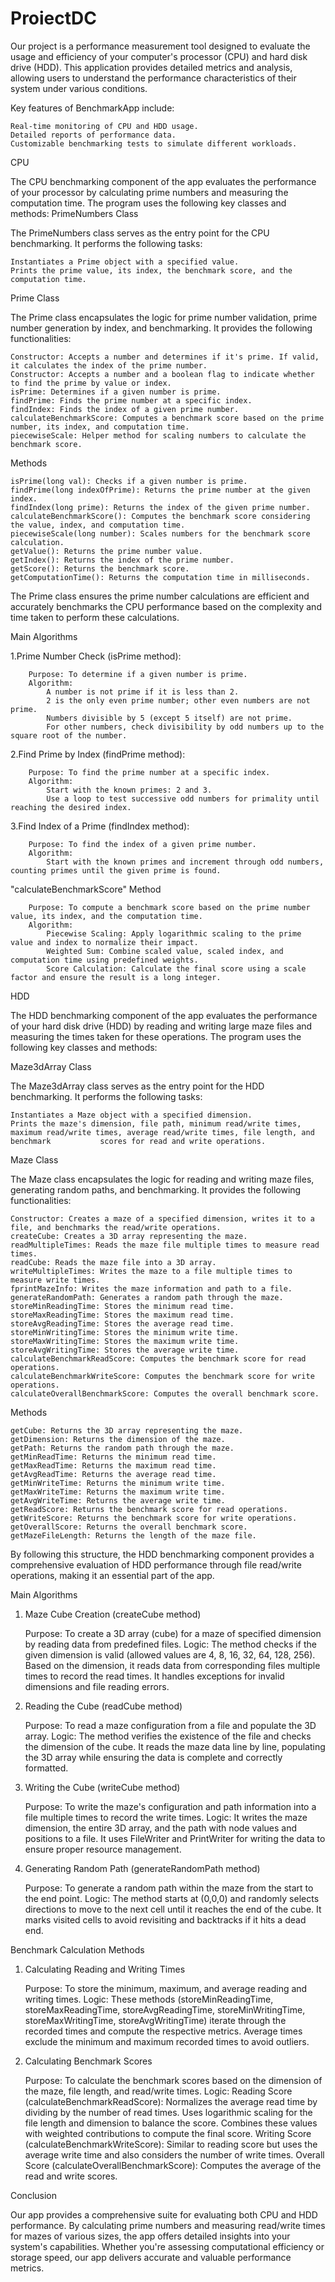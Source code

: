 # ProiectDC

  Our project is a performance measurement tool designed to evaluate the usage and efficiency of your computer's processor (CPU) and hard disk drive (HDD). This application provides detailed metrics and analysis, allowing users to understand the performance characteristics of their system under various conditions.

Key features of BenchmarkApp include:

    Real-time monitoring of CPU and HDD usage.
    Detailed reports of performance data.
    Customizable benchmarking tests to simulate different workloads.

CPU

The CPU benchmarking component of the app evaluates the performance of your processor by calculating prime numbers and measuring the computation time. The program uses the following key classes and methods:
PrimeNumbers Class

The PrimeNumbers class serves as the entry point for the CPU benchmarking. It performs the following tasks:

    Instantiates a Prime object with a specified value.
    Prints the prime value, its index, the benchmark score, and the computation time.

Prime Class

The Prime class encapsulates the logic for prime number validation, prime number generation by index, and benchmarking. It provides the following functionalities:

    Constructor: Accepts a number and determines if it's prime. If valid, it calculates the index of the prime number.
    Constructor: Accepts a number and a boolean flag to indicate whether to find the prime by value or index.
    isPrime: Determines if a given number is prime.
    findPrime: Finds the prime number at a specific index.
    findIndex: Finds the index of a given prime number.
    calculateBenchmarkScore: Computes a benchmark score based on the prime number, its index, and computation time.
    piecewiseScale: Helper method for scaling numbers to calculate the benchmark score.

Methods

    isPrime(long val): Checks if a given number is prime.
    findPrime(long indexOfPrime): Returns the prime number at the given index.
    findIndex(long prime): Returns the index of the given prime number.
    calculateBenchmarkScore(): Computes the benchmark score considering the value, index, and computation time.
    piecewiseScale(long number): Scales numbers for the benchmark score calculation.
    getValue(): Returns the prime number value.
    getIndex(): Returns the index of the prime number.
    getScore(): Returns the benchmark score.
    getComputationTime(): Returns the computation time in milliseconds.

The Prime class ensures the prime number calculations are efficient and accurately benchmarks the CPU performance based on the complexity and time taken to perform these calculations.

Main Algorithms

  1.Prime Number Check (isPrime method):
  
        Purpose: To determine if a given number is prime.
        Algorithm:
            A number is not prime if it is less than 2.
            2 is the only even prime number; other even numbers are not prime.
            Numbers divisible by 5 (except 5 itself) are not prime.
            For other numbers, check divisibility by odd numbers up to the square root of the number.

  2.Find Prime by Index (findPrime method):
  
        Purpose: To find the prime number at a specific index.
        Algorithm:
            Start with the known primes: 2 and 3.
            Use a loop to test successive odd numbers for primality until reaching the desired index.

  3.Find Index of a Prime (findIndex method):
  
        Purpose: To find the index of a given prime number.
        Algorithm:
            Start with the known primes and increment through odd numbers, counting primes until the given prime is found.

  "calculateBenchmarkScore" Method
  
        Purpose: To compute a benchmark score based on the prime number value, its index, and the computation time.
        Algorithm:
            Piecewise Scaling: Apply logarithmic scaling to the prime value and index to normalize their impact.
            Weighted Sum: Combine scaled value, scaled index, and computation time using predefined weights.
            Score Calculation: Calculate the final score using a scale factor and ensure the result is a long integer.

HDD

The HDD benchmarking component of the app evaluates the performance of your hard disk drive (HDD) by reading and writing large maze files and measuring the times taken for these operations. The program uses the following key classes and methods:

Maze3dArray Class

The Maze3dArray class serves as the entry point for the HDD benchmarking. It performs the following tasks:

    Instantiates a Maze object with a specified dimension.
    Prints the maze's dimension, file path, minimum read/write times, maximum read/write times, average read/write times, file length, and benchmark           scores for read and write operations.

Maze Class

The Maze class encapsulates the logic for reading and writing maze files, generating random paths, and benchmarking. It provides the following functionalities:

    Constructor: Creates a maze of a specified dimension, writes it to a file, and benchmarks the read/write operations.
    createCube: Creates a 3D array representing the maze.
    readMultipleTimes: Reads the maze file multiple times to measure read times.
    readCube: Reads the maze file into a 3D array.
    writeMultipleTimes: Writes the maze to a file multiple times to measure write times.
    fprintMazeInfo: Writes the maze information and path to a file.
    generateRandomPath: Generates a random path through the maze.
    storeMinReadingTime: Stores the minimum read time.
    storeMaxReadingTime: Stores the maximum read time.
    storeAvgReadingTime: Stores the average read time.
    storeMinWritingTime: Stores the minimum write time.
    storeMaxWritingTime: Stores the maximum write time.
    storeAvgWritingTime: Stores the average write time.
    calculateBenchmarkReadScore: Computes the benchmark score for read operations.
    calculateBenchmarkWriteScore: Computes the benchmark score for write operations.
    calculateOverallBenchmarkScore: Computes the overall benchmark score.

Methods

    getCube: Returns the 3D array representing the maze.
    getDimension: Returns the dimension of the maze.
    getPath: Returns the random path through the maze.
    getMinReadTime: Returns the minimum read time.
    getMaxReadTime: Returns the maximum read time.
    getAvgReadTime: Returns the average read time.
    getMinWriteTime: Returns the minimum write time.
    getMaxWriteTime: Returns the maximum write time.
    getAvgWriteTime: Returns the average write time.
    getReadScore: Returns the benchmark score for read operations.
    getWriteScore: Returns the benchmark score for write operations.
    getOverallScore: Returns the overall benchmark score.
    getMazeFileLength: Returns the length of the maze file.

By following this structure, the HDD benchmarking component provides a comprehensive evaluation of HDD performance through file read/write operations, making it an essential part of the app.

Main Algorithms
1. Maze Cube Creation (createCube method)

    Purpose: To create a 3D array (cube) for a maze of specified dimension by reading data from predefined files.
    Logic:
        The method checks if the given dimension is valid (allowed values are 4, 8, 16, 32, 64, 128, 256).
        Based on the dimension, it reads data from corresponding files multiple times to record the read times.
        It handles exceptions for invalid dimensions and file reading errors.

2. Reading the Cube (readCube method)

    Purpose: To read a maze configuration from a file and populate the 3D array.
    Logic:
        The method verifies the existence of the file and checks the dimension of the cube.
        It reads the maze data line by line, populating the 3D array while ensuring the data is complete and correctly formatted.

3. Writing the Cube (writeCube method)

    Purpose: To write the maze's configuration and path information into a file multiple times to record the write times.
    Logic:
        It writes the maze dimension, the entire 3D array, and the path with node values and positions to a file.
        It uses FileWriter and PrintWriter for writing the data to ensure proper resource management.

4. Generating Random Path (generateRandomPath method)

    Purpose: To generate a random path within the maze from the start to the end point.
    Logic:
        The method starts at (0,0,0) and randomly selects directions to move to the next cell until it reaches the end of the cube.
        It marks visited cells to avoid revisiting and backtracks if it hits a dead end.

Benchmark Calculation Methods

1. Calculating Reading and Writing Times

    Purpose: To store the minimum, maximum, and average reading and writing times.
    Logic:
        These methods (storeMinReadingTime, storeMaxReadingTime, storeAvgReadingTime, storeMinWritingTime, storeMaxWritingTime, storeAvgWritingTime) iterate through the recorded times and compute the respective metrics.
        Average times exclude the minimum and maximum recorded times to avoid outliers.

2. Calculating Benchmark Scores

    Purpose: To calculate the benchmark scores based on the dimension of the maze, file length, and read/write times.
    Logic:
        Reading Score (calculateBenchmarkReadScore):
            Normalizes the average read time by dividing by the number of read times.
            Uses logarithmic scaling for the file length and dimension to balance the score.
            Combines these values with weighted contributions to compute the final score.
        Writing Score (calculateBenchmarkWriteScore):
            Similar to reading score but uses the average write time and also considers the number of write times.
        Overall Score (calculateOverallBenchmarkScore):
            Computes the average of the read and write scores.

Conclusion

Our app provides a comprehensive suite for evaluating both CPU and HDD performance. By calculating prime numbers and measuring read/write times for mazes of various sizes, the app offers detailed insights into your system's capabilities. Whether you're assessing computational efficiency or storage speed, our app delivers accurate and valuable performance metrics.
